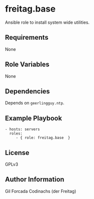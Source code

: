 freitag.base
============
Ansible role to install system wide utilities.

Requirements
------------
None

Role Variables
--------------
None

Dependencies
------------
Depends on ``geerlingguy.ntp``.

Example Playbook
----------------
    - hosts: servers
      roles:
         - { role: freitag.base  }

License
-------
GPLv3

Author Information
------------------
Gil Forcada Codinachs (der Freitag)
